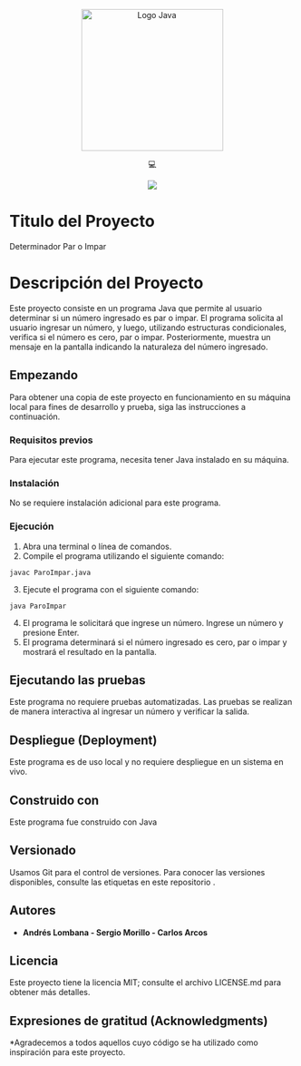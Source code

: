 <p align="center">
    <img src="https://i.imgur.com/F4rhkkR.jpg" width="250" height="250" alt="Logo Java">
</p>

<p align="center">
    💻 
</p>

<p align="center">
    <img src="https://img.shields.io/badge/GitHub-%23121011.svg?style=for-the-badge&logo=github&logoColor=white">
</p>

# Titulo del Proyecto

Determinador Par o Impar

# Descripción del Proyecto

Este proyecto consiste en un programa Java que permite al usuario determinar si un número ingresado es par o impar. El programa solicita al usuario ingresar un número, y luego, utilizando estructuras condicionales, verifica si el número es cero, par o impar. Posteriormente, muestra un mensaje en la pantalla indicando la naturaleza del número ingresado.

## Empezando

Para obtener una copia de este proyecto en funcionamiento en su máquina local para fines de desarrollo y prueba, siga las instrucciones a continuación.

### Requisitos previos

Para ejecutar este programa, necesita tener Java instalado en su máquina.

### Instalación

No se requiere instalación adicional para este programa.

### Ejecución

1. Abra una terminal o línea de comandos.
2. Compile el programa utilizando el siguiente comando:
   
```
javac ParoImpar.java
```

3. Ejecute el programa con el siguiente comando:

```
java ParoImpar
```

4. El programa le solicitará que ingrese un número. Ingrese un número y presione Enter.
5. El programa determinará si el número ingresado es cero, par o impar y mostrará el resultado en la pantalla.

## Ejecutando las pruebas

Este programa no requiere pruebas automatizadas. Las pruebas se realizan de manera interactiva al ingresar un número y verificar la salida.

## Despliegue (Deployment)

Este programa es de uso local y no requiere despliegue en un sistema en vivo.

## Construido con

Este programa fue construido con Java

## Versionado

Usamos Git para el control de versiones. Para conocer las versiones disponibles, consulte las etiquetas en este repositorio .

## Autores

* **Andrés Lombana - Sergio Morillo - Carlos Arcos** 


## Licencia

Este proyecto tiene la licencia MIT; consulte el archivo LICENSE.md para obtener más detalles.

## Expresiones de gratitud (Acknowledgments)

*Agradecemos a todos aquellos cuyo código se ha utilizado como inspiración para este proyecto.

